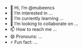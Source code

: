- 👋 Hi, I’m @mubeencs
- 👀 I’m interested in ...
- 🌱 I’m currently learning ...
- 💞️ I’m looking to collaborate on ...
- 📫 How to reach me ...
- 😄 Pronouns: ...
- ⚡ Fun fact: ...

<!---
mubeencs/mubeencs is a ✨ special ✨ repository because its `README.md` (this file) appears on your GitHub profile.
You can click the Preview link to take a look at your changes.
--->
